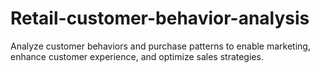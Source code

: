# Retail-customer-behavior-analysis
Analyze customer behaviors and purchase patterns to enable marketing, enhance customer experience, and optimize sales strategies.
